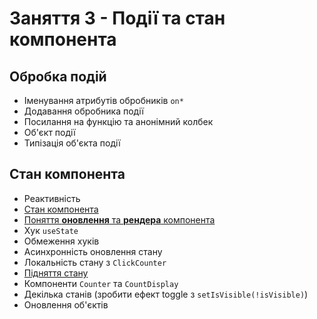 # Заняття 3 - Події та стан компонента

## Обробка подій

- Іменування атрибутів обробників `on*`
- Додавання обробника події
- Посилання на функцію та анонімний колбек
- Об'єкт події
- Типізація об'єкта події

## Стан компонента

- Реактивність
- [Стан компонента](https://raw.githubusercontent.com/goitacademy/react-v3-course-track/refs/heads/04-state/src/assets/state.png)
- [Поняття **оновлення** та **рендера** компонента](https://raw.githubusercontent.com/goitacademy/react-v3-course-track/refs/heads/04-state/src/assets/component-update.png)
- Хук `useState`
- Обмеження хуків
- Асинхронність оновлення стану
- Локальність стану з `ClickCounter`
- [Підняття стану](https://raw.githubusercontent.com/goitacademy/react-v3-course-track/refs/heads/04-state/src/assets/lifting-state.png)
- Компоненти `Counter` та `CountDisplay`
- Декілька станів (зробити ефект toggle з `setIsVisible(!isVisible)`)
- Оновлення об'єктів
